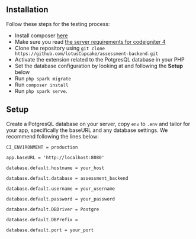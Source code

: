 ## Installation

Follow these steps for the testing process:
- Install composer [here](https://getcomposer.org/download/)
- Make sure you read [the server requirements for codeigniter 4](https://codeigniter.com/user_guide/intro/requirements.html) 
- Clone the repository using `git clone https://github.com/lotusCupcake/assessment-backend.git`
- Activate the extension related to the PotgresQL database in your PHP
- Set the database configuration by looking at and following the **Setup** below
- Run `php spark migrate`
- Run `composer install`
- Run `php spark serve`.

## Setup

Create a PotgresQL database on your server, copy `env` to `.env` and tailor for your app, specifically the baseURL
and any database settings. We recommend following the lines below:

`CI_ENVIRONMENT = production`

`app.baseURL = 'http://localhost:8080'`

`database.default.hostname = your_host`

`database.default.database = assessment_backend`

`database.default.username = your_username`

`database.default.password = your_password`

`database.default.DBDriver = Postgre`

`database.default.DBPrefix =`

`database.default.port = your_port`

